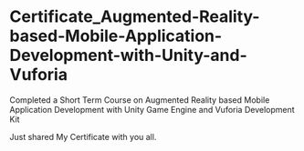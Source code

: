 # Certificate_Augmented-Reality-based-Mobile-Application-Development-with-Unity-and-Vuforia
Completed a Short Term Course on Augmented Reality based Mobile Application Development with Unity Game Engine and Vuforia Development Kit

Just shared My Certificate with you all.
